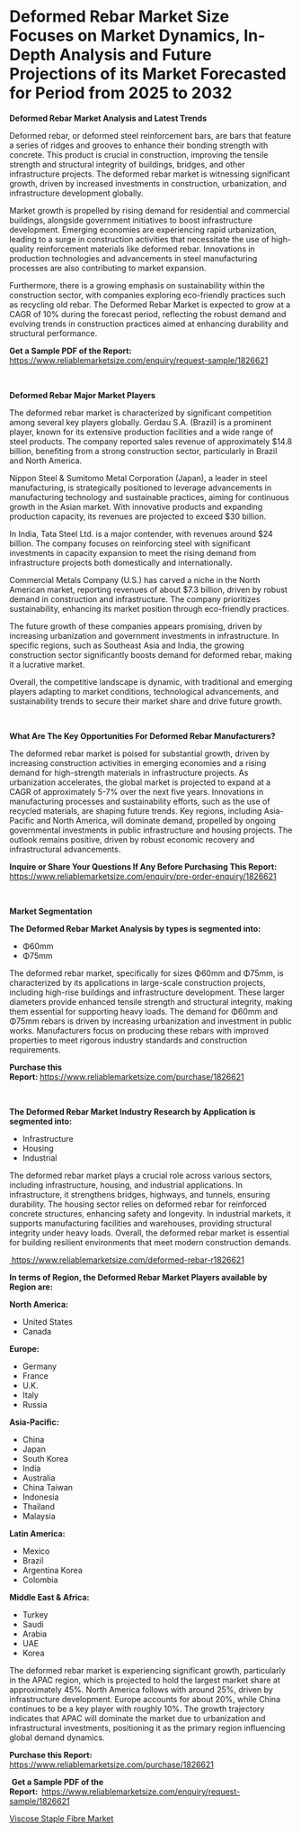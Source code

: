 <p><h1>Deformed Rebar Market Size Focuses on Market Dynamics, In-Depth Analysis and Future Projections of its Market Forecasted for Period from 2025 to 2032</h1></p><p><strong>Deformed Rebar Market Analysis and Latest Trends</strong></p>
<p><p>Deformed rebar, or deformed steel reinforcement bars, are bars that feature a series of ridges and grooves to enhance their bonding strength with concrete. This product is crucial in construction, improving the tensile strength and structural integrity of buildings, bridges, and other infrastructure projects. The deformed rebar market is witnessing significant growth, driven by increased investments in construction, urbanization, and infrastructure development globally.</p><p>Market growth is propelled by rising demand for residential and commercial buildings, alongside government initiatives to boost infrastructure development. Emerging economies are experiencing rapid urbanization, leading to a surge in construction activities that necessitate the use of high-quality reinforcement materials like deformed rebar. Innovations in production technologies and advancements in steel manufacturing processes are also contributing to market expansion.</p><p>Furthermore, there is a growing emphasis on sustainability within the construction sector, with companies exploring eco-friendly practices such as recycling old rebar. The Deformed Rebar Market is expected to grow at a CAGR of 10% during the forecast period, reflecting the robust demand and evolving trends in construction practices aimed at enhancing durability and structural performance.</p></p>
<p><strong>Get a Sample PDF of the Report:&nbsp;</strong> <a href="https://www.reliablemarketsize.com/enquiry/request-sample/1826621?utm_campaign=2628&utm_medium=2&utm_source=Github&utm_content=ia&utm_term=01042025&utm_id=deformed-rebar">https://www.reliablemarketsize.com/enquiry/request-sample/1826621</a></p>
<p>&nbsp;</p>
<p><strong>Deformed Rebar Major Market Players</strong></p>
<p><p>The deformed rebar market is characterized by significant competition among several key players globally. Gerdau S.A. (Brazil) is a prominent player, known for its extensive production facilities and a wide range of steel products. The company reported sales revenue of approximately $14.8 billion, benefiting from a strong construction sector, particularly in Brazil and North America.</p><p>Nippon Steel & Sumitomo Metal Corporation (Japan), a leader in steel manufacturing, is strategically positioned to leverage advancements in manufacturing technology and sustainable practices, aiming for continuous growth in the Asian market. With innovative products and expanding production capacity, its revenues are projected to exceed $30 billion.</p><p>In India, Tata Steel Ltd. is a major contender, with revenues around $24 billion. The company focuses on reinforcing steel with significant investments in capacity expansion to meet the rising demand from infrastructure projects both domestically and internationally.</p><p>Commercial Metals Company (U.S.) has carved a niche in the North American market, reporting revenues of about $7.3 billion, driven by robust demand in construction and infrastructure. The company prioritizes sustainability, enhancing its market position through eco-friendly practices.</p><p>The future growth of these companies appears promising, driven by increasing urbanization and government investments in infrastructure. In specific regions, such as Southeast Asia and India, the growing construction sector significantly boosts demand for deformed rebar, making it a lucrative market.</p><p>Overall, the competitive landscape is dynamic, with traditional and emerging players adapting to market conditions, technological advancements, and sustainability trends to secure their market share and drive future growth.</p></p>
<p>&nbsp;</p>
<p><strong>What Are The Key Opportunities For Deformed Rebar Manufacturers?</strong></p>
<p><p>The deformed rebar market is poised for substantial growth, driven by increasing construction activities in emerging economies and a rising demand for high-strength materials in infrastructure projects. As urbanization accelerates, the global market is projected to expand at a CAGR of approximately 5-7% over the next five years. Innovations in manufacturing processes and sustainability efforts, such as the use of recycled materials, are shaping future trends. Key regions, including Asia-Pacific and North America, will dominate demand, propelled by ongoing governmental investments in public infrastructure and housing projects. The outlook remains positive, driven by robust economic recovery and infrastructural advancements.</p></p>
<p><strong>Inquire or Share Your Questions If Any Before Purchasing This Report:</strong> <a href="https://www.reliablemarketsize.com/enquiry/pre-order-enquiry/1826621?utm_campaign=2628&utm_medium=2&utm_source=Github&utm_content=ia&utm_term=01042025&utm_id=deformed-rebar">https://www.reliablemarketsize.com/enquiry/pre-order-enquiry/1826621</a></p>
<p>&nbsp;</p>
<p><strong>Market Segmentation</strong></p>
<p><strong>The Deformed Rebar Market Analysis by types is segmented into:</strong></p>
<p><ul><li>Φ60mm</li><li>Φ75mm</li></ul></p>
<p><p>The deformed rebar market, specifically for sizes Φ60mm and Φ75mm, is characterized by its applications in large-scale construction projects, including high-rise buildings and infrastructure development. These larger diameters provide enhanced tensile strength and structural integrity, making them essential for supporting heavy loads. The demand for Φ60mm and Φ75mm rebars is driven by increasing urbanization and investment in public works. Manufacturers focus on producing these rebars with improved properties to meet rigorous industry standards and construction requirements.</p></p>
<p><strong>Purchase this Report:&nbsp;</strong><a href="https://www.reliablemarketsize.com/purchase/1826621?utm_campaign=2628&utm_medium=2&utm_source=Github&utm_content=ia&utm_term=01042025&utm_id=deformed-rebar">https://www.reliablemarketsize.com/purchase/1826621</a></p>
<p>&nbsp;</p>
<p><strong>The Deformed Rebar Market Industry Research by Application is segmented into:</strong></p>
<p><ul><li>Infrastructure</li><li>Housing</li><li>Industrial</li></ul></p>
<p><p>The deformed rebar market plays a crucial role across various sectors, including infrastructure, housing, and industrial applications. In infrastructure, it strengthens bridges, highways, and tunnels, ensuring durability. The housing sector relies on deformed rebar for reinforced concrete structures, enhancing safety and longevity. In industrial markets, it supports manufacturing facilities and warehouses, providing structural integrity under heavy loads. Overall, the deformed rebar market is essential for building resilient environments that meet modern construction demands.</p></p>
<p><a href="https://www.reliablemarketsize.com/deformed-rebar-r1826621?utm_campaign=2628&utm_medium=2&utm_source=Github&utm_content=ia&utm_term=01042025&utm_id=deformed-rebar">&nbsp;https://www.reliablemarketsize.com/deformed-rebar-r1826621</a></p>
<p><strong>In terms of Region, the Deformed Rebar Market Players available by Region are:</strong></p>
<p>
    <p> <strong> North America: </strong>
        <ul>
            <li>United States</li>
            <li>Canada</li>
        </ul>
        </p> 
    <p> <strong> Europe: </strong>
        <ul>
            <li>Germany</li>
            <li>France</li>
            <li>U.K.</li>
            <li>Italy</li>
            <li>Russia</li>
        </ul>
        </p> 
    <p> <strong> Asia-Pacific: </strong>
        <ul>
            <li>China</li>
            <li>Japan</li>
            <li>South Korea</li>
            <li>India</li>
            <li>Australia</li>
            <li>China Taiwan</li>
            <li>Indonesia</li>
            <li>Thailand</li>
            <li>Malaysia</li>
        </ul>
        </p> 
    <p> <strong> Latin America: </strong>
        <ul>
            <li>Mexico</li>
            <li>Brazil</li>
            <li>Argentina Korea</li>
            <li>Colombia</li>
        </ul>
        </p> 
    <p> <strong> Middle East & Africa: </strong>
        <ul>
            <li>Turkey</li>
            <li>Saudi</li>
            <li>Arabia</li>
            <li>UAE</li>
            <li>Korea</li>
        </ul>
    </p>
    </p>
<p><p>The deformed rebar market is experiencing significant growth, particularly in the APAC region, which is projected to hold the largest market share at approximately 45%. North America follows with around 25%, driven by infrastructure development. Europe accounts for about 20%, while China continues to be a key player with roughly 10%. The growth trajectory indicates that APAC will dominate the market due to urbanization and infrastructural investments, positioning it as the primary region influencing global demand dynamics.</p></p>
<p><strong>Purchase this Report: </strong><a href="https://www.reliablemarketsize.com/purchase/1826621?utm_campaign=2628&utm_medium=2&utm_source=Github&utm_content=ia&utm_term=01042025&utm_id=deformed-rebar">https://www.reliablemarketsize.com/purchase/1826621</a></p>
<p>&nbsp;<strong>Get a Sample PDF of the Report:&nbsp;&nbsp;</strong><a href="https://www.reliablemarketsize.com/enquiry/request-sample/1826621?utm_campaign=2628&utm_medium=2&utm_source=Github&utm_content=ia&utm_term=01042025&utm_id=deformed-rebar">https://www.reliablemarketsize.com/enquiry/request-sample/1826621</a></p>
<p><strong></strong></p>
<p><p><a href="https://github.com/toldenargelia86/Market-Research-Report-List-1/blob/main/viscose-staple-fibre-market.md?utm_campaign=2628&utm_medium=2&utm_source=Github&utm_content=ia&utm_term=01042025&utm_id=deformed-rebar">Viscose Staple Fibre Market</a></p></p>